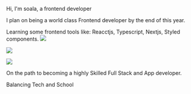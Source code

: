 Hi, I'm soala, a frontend developer 


I plan on being a world class Frontend developer by the end of this year. 

Learning some frontend tools like: Reacctjs, Typescript, Nextjs, Styled components. 
![](https://github-readme-stats.vercel.app/api?username=soala144&theme=algolia&hide_border=false&count_private=true)

![](https://streak-stats.demolab.com/?user=soala144&theme=dark&hide_border=false)

![](https://github-readme-stats.vercel.app/api/top-langs/?username=soala144&theme=algolia&hide_border=false&count_private=true&layout=compact)

On the path to becoming a highly Skilled Full Stack and App developer.

Balancing Tech and School 
